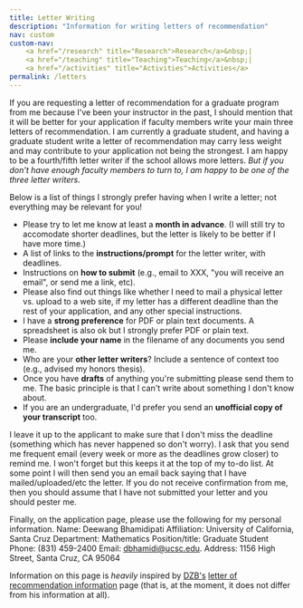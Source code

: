 ```yaml
---
title: Letter Writing
description: "Information for writing letters of recommendation"
nav: custom
custom-nav: 
    <a href="/research" title="Research">Research</a>&nbsp;|
    <a href="/teaching" title="Teaching">Teaching</a>&nbsp;|
    <a href="/activities" title="Activities">Activities</a>
permalink: /letters
---
```


If you are requesting a letter of recommendation for a graduate program from me because I've been your instructor in the past, I should mention that it will be better for your application if faculty members write your main three letters of recommendation. I am currently a graduate student, and having a graduate student write a letter of recommendation may carry less weight and may contribute to your application not being the strongest. I am happy to be a fourth/fifth letter writer if the school allows more letters. <em> But if you don't have enough faculty members to turn to, I am happy to be one of the three letter writers.</em><br>

Below is a list of things I strongly prefer having when I write a letter; not everything may be relevant for you!
<ul>
    <li> Please try to let me know at least a <b>month in advance</b>. (I will still try to accomodate shorter deadlines, but the letter is likely to be better if I have more time.) </li>
    <li> A list of links to the <b>instructions/prompt</b> for the letter writer, with deadlines. </li>
    <li> Instructions on <b>how to submit</b> (e.g., email to XXX, "you will receive an email", or send me a link, etc). </li>
    <li> Please also find out things like whether I need to mail a physical letter vs. upload to a web site, if my letter has a different deadline than the rest of your application, and any other special instructions. </li>
    <li> I have a <b>strong preference</b> for PDF or plain text documents. A spreadsheet is also ok but I strongly prefer PDF or plain text. </li>
    <li> Please <b>include your name</b> in the filename of any documents you send me. </li>
    <li> Who are your <b>other letter writers</b>? Include a sentence of context too (e.g., advised my honors thesis). </li>
    <li> Once you have <b>drafts</b> of anything you're submitting please send them to me. The basic principle is that I can't write about something I don't know about. </li>
    <li> If you are an undergraduate, I'd prefer you send an <b>unofficial copy of your transcript</b> too. </li>
</ul>

I leave it up to the applicant to make sure that I don't miss the deadline (something which has never happened so don't worry). I ask that you send me frequent email (every week or more as the deadlines grow closer) to remind me. I won't forget but this keeps it at the top of my to-do list. At some point I will then send you an email back saying that I have mailed/uploaded/etc the letter. If you do not receive confirmation from me, then you should assume that I have not submitted your letter and you should pester me.

Finally, on the application page, please use the following for my personal information.
Name: Deewang Bhamidipati
Affiliation: University of California, Santa Cruz
Department: Mathematics
Position/title: Graduate Student
Phone: (831) 459-2400
Email: dbhamidi@ucsc.edu.
Address: 1156 High Street, Santa Cruz, CA 95064

Information on this page is <em>heavily</em> inspired by <a href="https://dmzb.github.io/">DZB's</a> <a href="https://dmzb.github.io/recommendations.html">letter of recommendation information</a> page (that is, at the moment, it does not differ from his information at all).